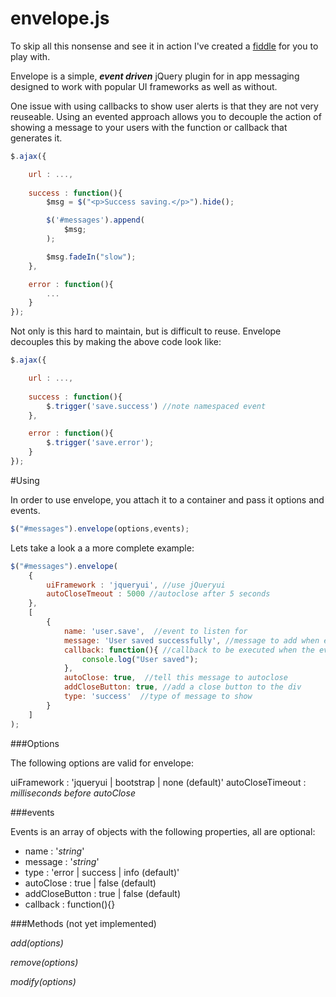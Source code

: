 envelope.js
===========
To skip all this nonsense and see it in action I've created a <a href="http://jsfiddle.net/bittersweetryan/GbAfk/" target="_blank">fiddle</a> for you to play with.

Envelope is a simple, _**event driven**_ jQuery plugin for in app messaging designed to work with popular UI frameworks as well as without. 

One issue with using callbacks to show user alerts is that they are not very reuseable. Using an evented approach allows you to decouple the action of showing a message to your users with the function or callback that generates it.

```js
$.ajax({

	url : ...,
	
	success : function(){
		$msg = $("<p>Success saving.</p>").hide();

		$('#messages').append(
			$msg;
		);

		$msg.fadeIn("slow");
	},

	error : function(){
		...
	}
}); 
```

Not only is this hard to maintain, but is difficult to reuse.  Envelope decouples this by making the above code look like:

```js
$.ajax({

	url : ...,
	
	success : function(){
		$.trigger('save.success') //note namespaced event
	},

	error : function(){
		$.trigger('save.error');
	}
});
``` 

#Using

In order to use envelope, you attach it to a container and pass it options and events.

```js
$("#messages").envelope(options,events);
```

Lets take a look a a more complete example: 

```js
$("#messages").envelope(
	{
		uiFramework : 'jqueryui', //use jQueryui
		autoCloseTmeout : 5000 //autoclose after 5 seconds
	},
	[
		{
			name: 'user.save',  //event to listen for
			message: 'User saved successfully', //message to add when event is triggered
			callback: function(){ //callback to be executed when the event is triggered
				console.log("User saved");
			},
			autoClose: true,  //tell this message to autoclose
			addCloseButton: true, //add a close button to the div
			type: 'success'  //type of message to show
		}
	]
);
```

###Options

The following options are valid for envelope: 

uiFramework : 'jqueryui | bootstrap | none (default)'
autoCloseTimeout : _milliseconds before autoClose_

###events

Events is an array of objects with the following properties, all are optional:
 
 * name : '_string_'
 * message : '_string_'
 * type : 'error | success | info (default)' 
 * autoClose : true | false (default)
 * addCloseButton : true | false (default)
 * callback : function(){}

###Methods (not yet implemented)

_add(options)_

_remove(options)_

_modify(options)_
